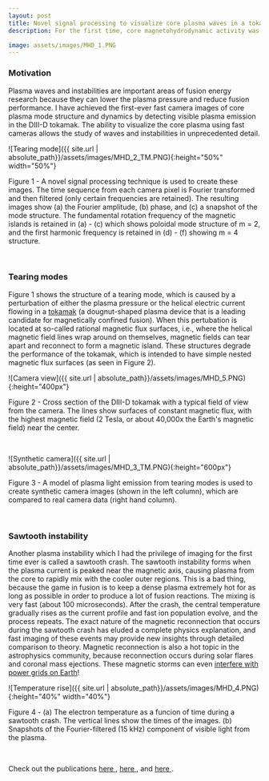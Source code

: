 ```yaml
---
layout: post
title: Novel signal processing to visualize core plasma waves in a tokamak
description: For the first time, core magnetohydrodynamic activity was recorded with a high speed visible camera. 

image: assets/images/MHD_1.PNG
---
```


### Motivation
Plasma waves and instabilities are important areas of fusion energy research because they can lower the plasma pressure and reduce fusion performance. I have achieved the first-ever fast camera images of core plasma mode structure and dynamics by detecting visible plasma emission in the DIII-D tokamak. The ability to visualize the core plasma using fast cameras allows the study of waves and instabilities in unprecedented detail.

![Tearing mode]({{ site.url | absolute_path}}/assets/images/MHD_2_TM.PNG){:height="50%" width="50%"}

 <figcaption>
 	Figure 1 - A novel signal processing technique is used to create these images. The time sequence from each camera pixel is Fourier transformed and then filtered (only certain frequencies are retained). The resulting images show (a) the Fourier amplitude, (b) phase, and (c) a snapshot of the mode structure. The fundamental rotation frequency of the magnetic islands is retained in (a) - (c) which shows poloidal mode structure of m = 2, and the first harmonic frequency is retained in (d) - (f) showing m = 4 structure.
 </figcaption>
<p>&nbsp;</p>

### Tearing modes
Figure 1 shows the structure of a tearing mode, which is caused by a perturbation of either the plasma pressure or the helical electric current flowing in a [tokamak](https://en.wikipedia.org/wiki/Tokamak) (a dougnut-shaped plasma device that is a leading candidate for magnetically confined fusion). When this pertubation is located at so-called rational magnetic flux surfaces, i.e., where the helical magnetic field lines wrap around on themselves, magnetic fields can tear apart and reconnect to form a magnetic island. These structures degrade the performance of the tokamak, which is intended to have simple nested magnetic flux surfaces (as seen in Figure 2).

![Camera view]({{ site.url | absolute_path}}/assets/images/MHD_5.PNG){:height="400px"}
 <figcaption>
 	Figure 2 - Cross section of the DIII-D tokamak with a typical field of view from the camera. The lines show surfaces of constant magnetic flux, with the highest magnetic field (2 Tesla, or about 40,000x the Earth's magnetic field) near the center.
 </figcaption>
<p>&nbsp;</p>

![Synthetic camera]({{ site.url | absolute_path}}/assets/images/MHD_3_TM.PNG){:height="600px"}
 <figcaption>
 	Figure 3 - A model of plasma light emission from tearing modes is used to create synthetic camera images (shown in the left column), which are compared to real camera data (right hand column).
 </figcaption>
<p>&nbsp;</p>

### Sawtooth instability
Another plasma instability which I had the privilege of imaging for the first time ever is called a sawtooth crash. The sawtooth instability forms when the plasma current is peaked near the magnetic axis, causing plasma from the core to rapidly mix with the cooler outer regions. This is a bad thing, because the game in fusion is to keep a dense plasma extremely hot for as long as possible in order to produce a lot of fusion reactions. The mixing is very fast (about 100 microseconds). After the crash, the central temperature gradually rises as the current profile and fast ion population evolve, and the process repeats. The exact nature of the magnetic reconnection that occurs during the sawtooth crash has eluded a complete physics explanation, and fast imaging of these events may provide new insights through detailed comparison to theory. Magnetic reconnection is also a hot topic in the astrophysics community, because reconnection occurs during solar flares and coronal mass ejections. These magnetic storms can even [interfere with power grids on Earth](https://www.sciencealert.com/here-s-what-would-happen-if-solar-storm-wiped-out-technology-geomagnetic-carrington-event-coronal-mass-ejection)!



![Temperature rise]({{ site.url | absolute_path}}/assets/images/MHD_4.PNG){:height="40%" width="40%"}
 <figcaption>
 	Figure 4 - (a) The electron temperature as a funcion of time during a sawtooth crash. The vertical lines show the times of the images. (b) Snapshots of the Fourier-filtered (15 kHz) component of visible light from the plasma.
 </figcaption>
<p>&nbsp;</p>


Check out the publications <a href = " {{ site.url }}/assets/publications/31.pdf "> here </a>, 
<a href = " {{ site.url }}/assets/publications/19.pdf "> here </a>, and <a href = " {{ site.url }}/assets/publications/16.pdf "> here </a>.